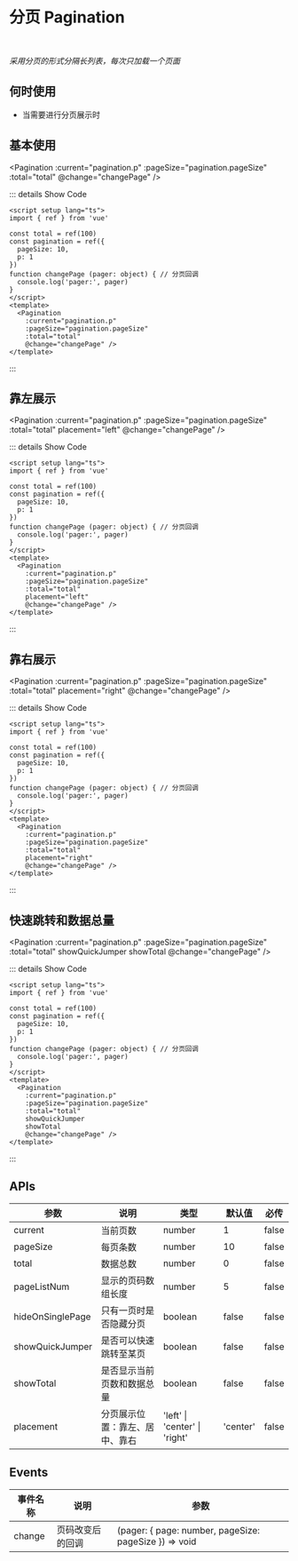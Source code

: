 # 分页 Pagination

<br/>

*采用分页的形式分隔长列表，每次只加载一个页面*

## 何时使用

- 当需要进行分页展示时

<script setup lang="ts">
import { ref } from 'vue'

const percent = ref(60)
const total = ref(100)
const pagination = ref({
  pageSize: 10,
  p: 1
})
function changePage (pager: object) { // 分页回调
  console.log('pager:', pager)
}
</script>

## 基本使用

<Pagination
  :current="pagination.p"
  :pageSize="pagination.pageSize"
  :total="total"
  @change="changePage" />

::: details Show Code

```vue
<script setup lang="ts">
import { ref } from 'vue'

const total = ref(100)
const pagination = ref({
  pageSize: 10,
  p: 1
})
function changePage (pager: object) { // 分页回调
  console.log('pager:', pager)
}
</script>
<template>
  <Pagination
    :current="pagination.p"
    :pageSize="pagination.pageSize"
    :total="total"
    @change="changePage" />
</template>
```

:::

## 靠左展示

<Pagination
  :current="pagination.p"
  :pageSize="pagination.pageSize"
  :total="total"
  placement="left"
  @change="changePage" />

::: details Show Code

```vue
<script setup lang="ts">
import { ref } from 'vue'

const total = ref(100)
const pagination = ref({
  pageSize: 10,
  p: 1
})
function changePage (pager: object) { // 分页回调
  console.log('pager:', pager)
}
</script>
<template>
  <Pagination
    :current="pagination.p"
    :pageSize="pagination.pageSize"
    :total="total"
    placement="left"
    @change="changePage" />
</template>
```

:::

## 靠右展示

<Pagination
  :current="pagination.p"
  :pageSize="pagination.pageSize"
  :total="total"
  placement="right"
  @change="changePage" />

::: details Show Code

```vue
<script setup lang="ts">
import { ref } from 'vue'

const total = ref(100)
const pagination = ref({
  pageSize: 10,
  p: 1
})
function changePage (pager: object) { // 分页回调
  console.log('pager:', pager)
}
</script>
<template>
  <Pagination
    :current="pagination.p"
    :pageSize="pagination.pageSize"
    :total="total"
    placement="right"
    @change="changePage" />
</template>
```

:::

## 快速跳转和数据总量

<Pagination
  :current="pagination.p"
  :pageSize="pagination.pageSize"
  :total="total"
  showQuickJumper
  showTotal
  @change="changePage" />

::: details Show Code

```vue
<script setup lang="ts">
import { ref } from 'vue'

const total = ref(100)
const pagination = ref({
  pageSize: 10,
  p: 1
})
function changePage (pager: object) { // 分页回调
  console.log('pager:', pager)
}
</script>
<template>
  <Pagination
    :current="pagination.p"
    :pageSize="pagination.pageSize"
    :total="total"
    showQuickJumper
    showTotal
    @change="changePage" />
</template>
```

:::

## APIs

参数 | 说明 | 类型 | 默认值 | 必传
-- | -- | -- | -- | --
current | 当前页数 | number | 1  | false
pageSize | 每页条数 | number | 10 | false
total | 数据总数 | number | 0 | false
pageListNum | 显示的页码数组长度 | number | 5 | false
hideOnSinglePage | 只有一页时是否隐藏分页 | boolean | false | false
showQuickJumper | 是否可以快速跳转至某页 | boolean | false | false
showTotal | 是否显示当前页数和数据总量 | boolean | false | false
placement | 分页展示位置：靠左、居中、靠右 | 'left' &#124; 'center' &#124; 'right' | 'center' | false

## Events

事件名称 | 说明 | 参数
-- | -- | --
change | 页码改变后的回调 | (pager: { page: number, pageSize: pageSize }) => void
